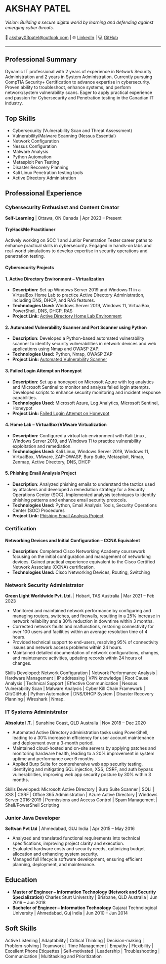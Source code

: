 # AKSHAY PATEL
*Vision: Building a secure digital world by learning and defending against emerging cyber threats.*

📧 [akshay03patel@outlook.com](mailto:akshay03patel@outlook.com) | 🌐 [LinkedIn](https://www.linkedin.com/in/akshay-patel-2303/) | 💻 [GitHub](https://github.com/AkshayPatel03)

---

## Professional Summary

Dynamic IT professional with 2 years of experience in Network Security Administration and 2 years in System Administration. Currently pursuing CompTIA Security+ Certification to advance expertise in cybersecurity. Proven ability to troubleshoot, enhance systems, and perform network/system vulnerability scans. Eager to apply practical experience and passion for Cybersecurity and Penetration testing in the Canadian IT industry.

## Top Skills

- Cybersecurity (Vulnerability Scan and Threat Assessment)
- Vulnerability/Malware Scanning (Nessus Essential)
- Network Configuration
- Nessus Configuration
- Malware Analysis
- Python Automation
- Metasploit Pen Testing
- Disaster Recovery Planning
- Kali Linux Penetration testing tools
- Active Directory Administration

## Professional Experience

### Cybersecurity Enthusiast and Content Creator
**Self-Learning** | Ottawa, ON Canada | Apr 2023 – Present

#### TryHackMe Practitioner
Actively working on SOC 1 and Junior Penetration Tester career paths to enhance practical skills in cybersecurity. Engaged in hands-on labs and real-world simulations to develop expertise in security operations and penetration testing.

#### Cybersecurity Projects

#### 1. Active Directory Environment – Virtualization
- **Description:** Set up Windows Server 2019 and Windows 11 in a VirtualBox Home Lab to practice Active Directory Administration, including DNS, DHCP, and RAS features.
- **Technologies Used:** Windows Server 2019, Windows 11, VirtualBox, PowerShell, DNS, DHCP, RAS
- **Project Link:** [Active Directory Home Lab Environment](https://github.com/AkshayPatel03/Active-Directory-Home-Lab-Environment.git)

#### 2. Automated Vulnerability Scanner and Port Scanner using Python
- **Description:** Developed a Python-based automated vulnerability scanner to identify security vulnerabilities in network devices and web applications using Nmap and OWASP ZAP.
- **Technologies Used:** Python, Nmap, OWASP ZAP
- **Project Link:** [Automated Vulnerability Scanner](https://github.com/AkshayPatel03/python-for-pentester.git)

#### 3. Failed Login Attempt on Honeypot
- **Description:** Set up a honeypot on Microsoft Azure with log analytics and Microsoft Sentinel to monitor and analyze failed login attempts. Developed scripts to enhance security monitoring and incident response capabilities.
- **Technologies Used:** Microsoft Azure, Log Analytics, Microsoft Sentinel, Honeypot
- **Project Link:** [Failed Login Attempt on Honeypot](https://github.com/AkshayPatel03/Cloud_Security_Project_SIEM.git)

#### 4. Home Lab – VirtualBox/VMware Virtualization
- **Description:** Configured a virtual lab environment with Kali Linux, Windows Server 2019, and Windows 11 to practice vulnerability exploitation and remediation.
- **Technologies Used:** Kali Linux, Windows Server 2019, Windows 11, VirtualBox, VMware, ZAP-OWASP, Burp Suite, Metasploit, Nmap, Zenmap, Active Directory, DNS, DHCP

#### 5. Phishing Email Analysis Project
- **Description:** Analyzed phishing emails to understand the tactics used by attackers and developed a remediation strategy for a Security Operations Center (SOC). Implemented analysis techniques to identify phishing patterns and enhance email security protocols.
- **Technologies Used:** Python, Email Analysis Tools, Security Operations Center (SOC) Procedures
- **Project Link:** [Phishing Email Analysis Project](https://github.com/AkshayPatel03/Phishing-Email-Analysis-project.git)

### Certification

#### Networking Devices and Initial Configuration – CCNA Equivalent
- **Description:** Completed Cisco Networking Academy coursework focusing on the initial configuration and management of networking devices. Gained practical experience equivalent to the Cisco Certified Network Associate (CCNA) certification.
- **Technologies Used:** Cisco Networking Devices, Routing, Switching


### Network Security Administrator
**Green Light Worldwide Pvt. Ltd.** | Hobart, TAS Australia | Mar 2021 – Feb 2023

- Monitored and maintained network performance by configuring and managing routers, switches, and firewalls, resulting in a 25% increase in network reliability and a 30% reduction in downtime within 3 months.
- Corrected network faults and malfunctions, restoring connectivity for over 100 users and facilities within an average resolution time of 4 hours.
- Provided technical support to end-users, resolving 95% of connectivity issues and network access problems within 24 hours.
- Maintained detailed documentation of network configurations, changes, and maintenance activities, updating records within 24 hours of changes.

Skills Developed: Network Configuration | Network Performance Analysis | Hardware Management | IP addressing | VPN knowledge | Root Cause Analysis | Technical Support | Effective Communication | Nessus Vulnerability Scan | Malware Analysis | Cyber Kill Chain Framework | Git/GitHub | Python Automation | DNS/DHCP System | Disaster Recovery Planning | Wireshark | Nmap.

### IT Systems Administrator
**Absolute I.T.** | Sunshine Coast, QLD Australia | Nov 2018 – Dec 2020

- Automated Active Directory administration tasks using PowerShell, leading to a 30% increase in efficiency for user account maintenance and deployment over a 3-month period.
- Maintained cloud-hosted and on-site servers by applying patches and monitoring hardware health, leading to a 20% improvement in system uptime and performance over 6 months.
- Applied Burp Suite for comprehensive web app security testing, identifying and mitigating SQL injection, XSS, CSRF, and auth bypass vulnerabilities, improving web app security posture by 30% within 3 months.

Skills Developed: Microsoft Active Directory | Burp Suite Scanner | SQLi | XSS | CSRF | Office 365 Administration | Azure Active Directory | Windows Server 2016-2019 | Permissions and Access Control | Spam Management | Shell/PowerShell Scripting

### Junior Java Developer
**Softvan Pvt Ltd** | Ahmedabad, GUJ India | Apr 2015 – May 2016

- Analyzed and translated functional requirements into technical specifications, improving project clarity and execution.
- Evaluated hardware costs and security needs, optimizing budget allocation and enhancing system security.
- Managed full lifecycle software development, ensuring efficient planning, deployment, and maintenance.

## Education

- **Master of Engineer – Information Technology (Network and Security Specialization)**
  Charles Sturt University | Brisbane, QLD Australia | Jun 2016 – Jun 2018
- **Bachelor of Engineer – Information Technology**
  Gujarat Technological University | Ahmedabad, Guj India | Jun 2010 – Jun 2014

## Soft Skills

Active Listening | Adaptability | Critical Thinking | Decision-making | Problem-solving | Teamwork | Time Management | Empathy | Flexibility | Excellent Phone Etiquettes | Self-motivated | Leadership | Troubleshooting | Communication | Multitasking and Prioritization
